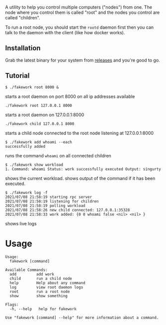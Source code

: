 A utility to help you control multiple computers ("nodes") from one. The node where you control them is called "root" and the nodes you control are called "children".

To run a root node, you should start the `rootd` daemon first then you can talk to the daemon with the client (like how docker works).
## Installation
Grab the latest binary for your system from [releases](https://github.com/singurty/fakework/releases/) and you're good to go.
## Tutorial
```
$ ./fakework root 8000 &
```
starts a root daemon on port 8000 on all ip addresses available
```
./fakework root 127.0.0.1 8000
```
starts a root daemon on 127.0.0.1:8000
```
./fakework child 127.0.0.1 8000
```
starts a child node connected to the root node listening at 127.0.0.1:8000
```
$ ./fakework add whoami --each
successfully added
```
runs the command `whoami` on all connected children
```
$ ./fakework show workload
1. Command: whoami Status: work successfully executed Output: singurty
```
shows the current workload. shows output of the command if it has been executed.
```
$ ./fakework log -f
2021/07/08 21:58:19 starting rpc server
2021/07/08 21:58:19 listening for children
2021/07/08 21:58:19 polling workload
2021/07/08 21:58:26 new child connected: 127.0.0.1:35328
2021/07/08 21:58:33 work added: {0 0 whoami false <nil> <nil> }
```
shows live logs
# Usage
```
Usage:
  fakework [command]

Available Commands:
  add         add work
  child       run a child node
  help        Help about any command
  log         view root daemon logs
  root        run a root node
  show        show something

Flags:
  -h, --help   help for fakework

Use "fakework [command] --help" for more information about a command.
```

